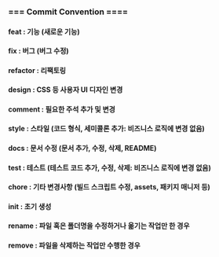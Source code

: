 ### === Commit Convention ====
####   feat        : 기능 (새로운 기능)
####   fix         : 버그 (버그 수정)
####   refactor    : 리팩토링
####   design      : CSS 등 사용자 UI 디자인 변경
####   comment     : 필요한 주석 추가 및 변경
####   style       : 스타일 (코드 형식, 세미콜론 추가: 비즈니스 로직에 변경 없음)
####   docs        : 문서 수정 (문서 추가, 수정, 삭제, README)
####   test        : 테스트 (테스트 코드 추가, 수정, 삭제: 비즈니스 로직에 변경 없음)
####   chore       : 기타 변경사항 (빌드 스크립트 수정, assets, 패키지 매니저 등)
####   init        : 초기 생성
####   rename      : 파일 혹은 폴더명을 수정하거나 옮기는 작업만 한 경우
####   remove      : 파일을 삭제하는 작업만 수행한 경우
